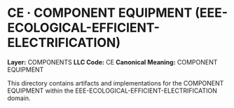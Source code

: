 # CE · COMPONENT EQUIPMENT (EEE-ECOLOGICAL-EFFICIENT-ELECTRIFICATION)

**Layer:** COMPONENTS
**LLC Code:** CE
**Canonical Meaning:** COMPONENT EQUIPMENT

This directory contains artifacts and implementations for the COMPONENT EQUIPMENT within the EEE-ECOLOGICAL-EFFICIENT-ELECTRIFICATION domain.
